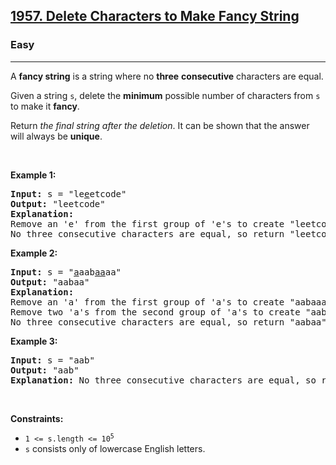 <h2><a href="https://leetcode.com/problems/delete-characters-to-make-fancy-string/">1957. Delete Characters to Make Fancy String</a></h2><h3>Easy</h3><hr><div style="user-select: auto;"><p style="user-select: auto;">A <strong style="user-select: auto;">fancy string</strong> is a string where no <strong style="user-select: auto;">three</strong> <strong style="user-select: auto;">consecutive</strong> characters are equal.</p>

<p style="user-select: auto;">Given a string <code style="user-select: auto;">s</code>, delete the <strong style="user-select: auto;">minimum</strong> possible number of characters from <code style="user-select: auto;">s</code> to make it <strong style="user-select: auto;">fancy</strong>.</p>

<p style="user-select: auto;">Return <em style="user-select: auto;">the final string after the deletion</em>. It can be shown that the answer will always be <strong style="user-select: auto;">unique</strong>.</p>

<p style="user-select: auto;">&nbsp;</p>
<p style="user-select: auto;"><strong style="user-select: auto;">Example 1:</strong></p>

<pre style="user-select: auto;"><strong style="user-select: auto;">Input:</strong> s = "le<u style="user-select: auto;">e</u>etcode"
<strong style="user-select: auto;">Output:</strong> "leetcode"
<strong style="user-select: auto;">Explanation:</strong>
Remove an 'e' from the first group of 'e's to create "leetcode".
No three consecutive characters are equal, so return "leetcode".
</pre>

<p style="user-select: auto;"><strong style="user-select: auto;">Example 2:</strong></p>

<pre style="user-select: auto;"><strong style="user-select: auto;">Input:</strong> s = "<u style="user-select: auto;">a</u>aab<u style="user-select: auto;">aa</u>aa"
<strong style="user-select: auto;">Output:</strong> "aabaa"
<strong style="user-select: auto;">Explanation:</strong>
Remove an 'a' from the first group of 'a's to create "aabaaaa".
Remove two 'a's from the second group of 'a's to create "aabaa".
No three consecutive characters are equal, so return "aabaa".
</pre>

<p style="user-select: auto;"><strong style="user-select: auto;">Example 3:</strong></p>

<pre style="user-select: auto;"><strong style="user-select: auto;">Input:</strong> s = "aab"
<strong style="user-select: auto;">Output:</strong> "aab"
<strong style="user-select: auto;">Explanation:</strong> No three consecutive characters are equal, so return "aab".
</pre>

<p style="user-select: auto;">&nbsp;</p>
<p style="user-select: auto;"><strong style="user-select: auto;">Constraints:</strong></p>

<ul style="user-select: auto;">
	<li style="user-select: auto;"><code style="user-select: auto;">1 &lt;= s.length &lt;= 10<sup style="user-select: auto;">5</sup></code></li>
	<li style="user-select: auto;"><code style="user-select: auto;">s</code> consists only of lowercase English letters.</li>
</ul>
</div>